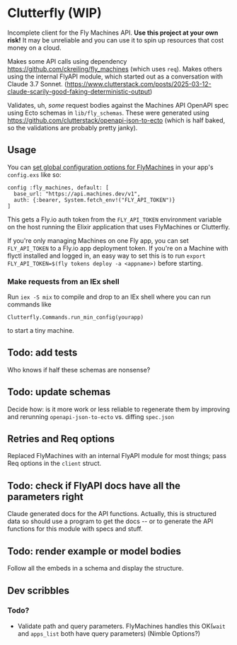 # Clutterfly (WIP)

Incomplete client for the Fly Machines API. **Use this project at your own risk!** It may be unreliable and you can use it to spin up resources that cost money on a cloud. 

Makes some API calls using dependency https://github.com/ckreiling/fly_machines (which uses `req`). Makes others using the internal FlyAPI module, which started out as a conversation with Claude 3.7 Sonnet. (https://www.clutterstack.com/posts/2025-03-12-claude-scarily-good-faking-deterministic-output)

Validates, uh, _some_ request bodies against the Machines API OpenAPI spec using Ecto schemas in `lib/fly_schemas`. These were generated using https://github.com/clutterstack/openapi-json-to-ecto (which is half baked, so the validations are probably pretty janky).

## Usage

You can [set global configuration options for FlyMachines](https://github.com/ckreiling/fly_machines?tab=readme-ov-file#usage) in your app's `config.exs` like so:

```
config :fly_machines, default: [
  base_url: "https://api.machines.dev/v1",
  auth: {:bearer, System.fetch_env!("FLY_API_TOKEN")}
]
```
This gets a Fly.io auth token from the `FLY_API_TOKEN` environment variable on the host running the Elixir application that uses FlyMachines or Clutterfly.


If you're only managing Machines on one Fly app, you can set `FLY_API_TOKEN` to a Fly.io app deployment token. If you're on a Machine with flyctl installed and logged in, an easy way to set this is to run `export FLY_API_TOKEN=$(fly tokens deploy -a <appname>)` before starting.


### Make requests from an IEx shell

Run `iex -S mix` to compile and drop to an IEx shell where you can run commands like 

```
Clutterfly.Commands.run_min_config(yourapp)
```

to start a tiny machine.

## Todo: add tests

Who knows if half these schemas are nonsense?

## Todo: update schemas
Decide how: is it more work or less reliable to regenerate them by improving and rerunning `openapi-json-to-ecto` vs. diffing `spec.json`

## Retries and Req options

Replaced FlyMachines with an internal FlyAPI module for most things; pass Req options in the `client` struct.

## Todo: check if FlyAPI docs have all the parameters right
Claude generated docs for the API functions. Actually, this is structured data so should use a  program to get the docs -- or to generate the API functions for this module with specs and stuff.

## Todo: render example or model bodies
Follow all the embeds in a schema and display the structure.

## Dev scribbles

### Todo?
* Validate path and query parameters. FlyMachines handles this OK(`wait` and `apps_list` both have query parameters) (Nimble Options?)
